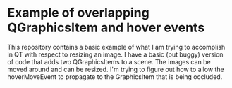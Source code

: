 # Example of overlapping QGraphicsItem and hover events

This repository contains a basic example of what I am trying to accomplish in QT with respect to resizing an image. I have a basic (but buggy) version of code that adds two QGraphicsItems to a scene. The images can be moved around and can be resized. I'm trying to figure out how to allow the hoverMoveEvent to propagate to the GraphicsItem that is being occluded. 
